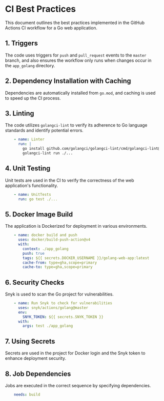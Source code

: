 # CI Best Practices

This document outlines the best practices implemented in the GitHub Actions CI workflow for a Go web application.

## 1. Triggers
The code uses triggers for `push` and `pull_request` events to the `master` branch, and also ensures the workflow only runs when changes occur in the `app_golang` directory.

## 2. Dependency Installation with Caching
Dependencies are automatically installed from `go.mod`, and caching is used to speed up the CI process.

## 3. Linting
The code utilizes `golangci-lint` to verify its adherence to Go language standards and identify potential errors.

```yaml
    - name: Linter
      run: |
        go install github.com/golangci/golangci-lint/cmd/golangci-lint@v1.56.2
        golangci-lint run ./...
```

## 4. Unit Testing
Unit tests are used in the CI to verify the correctness of the web application's functionality.
```yaml
    - name: UnitTests
      run: go test ./... 
```

## 5. Docker Image Build
The application is Dockerized for deployment in various environments.
```yaml
    - name: docker build and push
      uses: docker/build-push-action@v4
      with:
        context: ./app_golang
        push: true
        tags: ${{ secrets.DOCKER_USERNAME }}/golang-web-app:latest
        cache-from: type=gha,scope=primary
        cache-to: type=gha,scope=primary
```

## 6. Security Checks
Snyk is used to scan the Go project for vulnerabilities.
```yaml
    - name: Run Snyk to check for vulnerabilities
      uses: snyk/actions/golang@master
      env:
        SNYK_TOKEN: ${{ secrets.SNYK_TOKEN }}
      with:
        args: test ./app_golang
```

## 7. Using Secrets
Secrets are used in the project for Docker login and the Snyk token to enhance deployment security.

## 8. Job Dependencies
Jobs are executed in the correct sequence by specifying dependencies.
```yaml
    needs: build
```